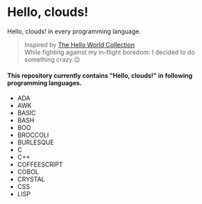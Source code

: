 # Hello, clouds!
Hello, clouds! in every programming language.<br >
> Inspired by [The Hello World Collection](https://helloworldcollection.github.io/) <br >
While fighting against my in-flight boredom: I decided to do something crazy.:wink: <br >
#### This repository currently contains "Hello, clouds!" in following programming languages.
- ADA
- AWK
- BASIC
- BASH
- BOO
- BROCCOLI
- BURLESQUE
- C
- C++
- COFFEESCRIPT
- COBOL
- CRYSTAL
- CSS
- LISP
